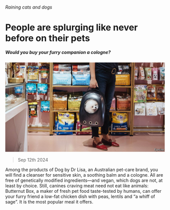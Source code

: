 ###### Raining cats and dogs

# People are splurging like never before on their pets 

##### Would you buy your furry companion a cologne? 

![image](images/20240914_WBP503.jpg) 

> Sep 12th 2024 

Among the products of Dog by Dr Lisa, an Australian pet-care brand, you will find a cleanser for sensitive skin, a soothing balm and a cologne. All are free of genetically modified ingredients—and vegan, which dogs are not, at least by choice. Still, canines craving meat need not eat like animals: Butternut Box, a maker of fresh pet food taste-tested by humans, can offer your furry friend a low-fat chicken dish with peas, lentils and “a whiff of sage”. It is the most popular meal it offers.

